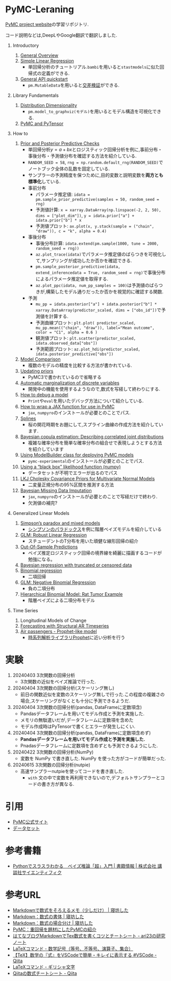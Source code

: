 # PyMC-Leraning
[PyMC project website](https://www.pymc.io/welcome.html)の学習リポジトリ.

コード説明などは,DeepLやGoogle翻訳で翻訳しました.

1. Introductory
    1. [General Overview](https://www.pymc.io/projects/docs/en/stable/learn/core_notebooks/pymc_overview.html)
    1. [Simple Linear Regression](https://www.pymc.io/projects/docs/en/stable/learn/core_notebooks/GLM_linear.html)
        * 単回帰分析のチュートリアル.```bambi```を用いると```stastmodels```に似た回帰式の定義ができる.
    1. [General API quickstart](https://www.pymc.io/projects/docs/en/stable/learn/core_notebooks/GLM_linear.html)
        * ```pm.MutableData```を用いると[交差検証](https://www.pymc.io/projects/examples/en/latest/introductory/api_quickstart.html#predicting-on-hold-out-data)ができる.
1. Library Fundamentals
    1. [Distribution Dimensionality](https://www.pymc.io/projects/docs/en/stable/learn/core_notebooks/dimensionality.html)
        * ```pm.model_to_graphviz(モデル)```を用いるとモデル構造を可視化できる.
    1. [PyMC and PyTensor](https://www.pymc.io/projects/docs/en/stable/learn/core_notebooks/pymc_pytensor.html)
1. How to
    1. [Prior and Posterior Predictive Checks](https://www.pymc.io/projects/docs/en/stable/learn/core_notebooks/posterior_predictive.html)
        * 単回帰分析$y = a + bx$とロジスティック回帰分析を例に,事前分布・事後分布・予測値分布を確認する方法を紹介している.
        * ```RANDOM_SEED = 58```, ```rng = np.random.default_rng(RANDOM_SEED)```でノートブック全体の乱数を固定している.
        * サンプラーの予測精度を保つために,目的変数と説明変数を**両方とも標準化**している.
        * 事前分布
            * パラメータ推定値: ```idata = pm.sample_prior_predictive(samples = 50, random_seed = rng)```
            * 予測値計算: ```x = xarray.DataArray(np.linspace(-2, 2, 50), dims = ["plot_dim"])```, ```y = idata.prior["a"] + idata.prior["b"] * x```
            * 予測値プロット: ```ax.plot(x, y.stack(sample = ("chain", "draw")), c = "k", alpha = 0.4)```
        * 事後分布
            * 事後分布計算: ```idata.extend(pm.sample(1000, tune = 2000, random_seed = rng))```
            * ```az.plot_trace(idata)```でパラメータ推定値のばらつきを可視化して,サンプリングが成功したか否かを確認できる.
            * ```pm.sample_posterior_predictive(idata, extend_inferencedata = True, random_seed = rng)```で事後分布によるパラメータ推定値を取得する.
            * ```az.plot_ppc(idata, num_pp_samples = 100)```は予測値のばらつきが,構築したモデル通りだったか否かを視覚的に確認する関数.
        * 予測
            * ```mu_pp = idata.posterior["a"] + idata.posterior["b"] * xarray.DataArray(predictor_scaled, dims = ["obs_id"])```で予測値を計算する.
            * 予測曲線プロット: ```plt.plot( predictor_scaled, mu_pp.mean(("chain", "draw")), label="Mean outcome", color = "C1", alpha = 0.6 )```
            * 観測値プロット: ```plt.scatter(predictor_scaled, idata.observed_data["obs"])```
            * 予測範囲プロット: ```az.plot_hdi(predictor_scaled, idata.posterior_predictive["obs"])```
    1. [Model Comparison](https://www.pymc.io/projects/docs/en/stable/learn/core_notebooks/model_comparison.html)
        * 複数のモデルの精度を比較する方法が書かれている.
    1. [Updating priors](https://www.pymc.io/projects/examples/en/latest/howto/updating_priors.html)
        * PyMC3で書かれているので省略する
    1. [Automatic marginalization of discrete variables](https://www.pymc.io/projects/examples/en/latest/howto/marginalizing-models.html)
        * 開発中の機能を使用するようなので,数式を写経して終わりにする.
    1. [How to debug a model](https://www.pymc.io/projects/examples/en/latest/howto/howto_debugging.html)
        * ```Print```や```eval```を用いたデバッグ方法について紹介している.
    1. [How to wrap a JAX function for use in PyMC](https://www.pymc.io/projects/examples/en/latest/howto/wrapping_jax_function.html)
        * ```jax```, ```numpyro```のインストールが必要とのことでパス.
    1. [Splines](https://www.pymc.io/projects/examples/en/latest/howto/spline.html)
        * 桜の開花時期をお題にして,スプライン曲線の作成方法を紹介しています.
    1. [Bayesian copula estimation: Describing correlated joint distributions](https://www.pymc.io/projects/examples/en/latest/howto/copula-estimation.html)
        * 複雑な確率分布を簡単な確率分布の組合せで表現しようとする方法を紹介しています
    1. [Using ModelBuilder class for deploying PyMC models](https://www.pymc.io/projects/examples/en/latest/howto/model_builder.html)
        * ```pymc-experimental```のインストールが必要とのことでパス.
    1. [Using a “black box” likelihood function (numpy)](https://www.pymc.io/projects/examples/en/latest/howto/blackbox_external_likelihood_numpy.html)
        * データセットが不明でエラーが出るのでパス
    1. [LKJ Cholesky Covariance Priors for Multivariate Normal Models](https://www.pymc.io/projects/examples/en/latest/howto/LKJ.html)
        * 二変量正規分布の95%区間を推測する方法
    1. [Bayesian Missing Data Imputation](https://www.pymc.io/projects/examples/en/latest/howto/Missing_Data_Imputation.html)
        *  ```jax```, ```numpyro```のインストールが必要とのことで写経だけで終わり.
        * 欠測値の補完?
1. Generalized Linear Models
    1. [Simpson’s paradox and mixed models](https://www.pymc.io/projects/examples/en/latest/generalized_linear_models/GLM-simpsons-paradox.html)
        * [シンプソンのパラドックス](https://ja.wikipedia.org/wiki/%E3%82%B7%E3%83%B3%E3%83%97%E3%82%BD%E3%83%B3%E3%81%AE%E3%83%91%E3%83%A9%E3%83%89%E3%83%83%E3%82%AF%E3%82%B9)を例に階層ベイズモデルを紹介している
    1. [GLM: Robust Linear Regression](https://www.pymc.io/projects/examples/en/latest/generalized_linear_models/GLM-robust.html)
        * スチューデントのT分布を用いた頑健な線形回帰の紹介
    1. [Out-Of-Sample Predictions](https://www.pymc.io/projects/examples/en/latest/generalized_linear_models/GLM-out-of-sample-predictions.html)
        * ベイズ推定ロジスティック回帰の境界線を綺麗に描画するコードが勉強になる。
    1. [Bayesian regression with truncated or censored data](https://www.pymc.io/projects/examples/en/latest/generalized_linear_models/GLM-truncated-censored-regression.html)
    1. [Binomial regression](https://www.pymc.io/projects/examples/en/latest/generalized_linear_models/GLM-binomial-regression.html)
        * 二項回帰
    1. [GLM: Negative Binomial Regression](https://www.pymc.io/projects/examples/en/latest/generalized_linear_models/GLM-negative-binomial-regression.html)
        * 負の二項分布
    1. [Hierarchical Binomial Model: Rat Tumor Example](https://www.pymc.io/projects/examples/en/latest/generalized_linear_models/GLM-hierarchical-binomial-model.html)
        * 階層ベイズによる二項分布モデル
    
1. Time Series
    1. Longitudinal Models of Change
    1. [Forecasting with Structural AR Timeseries](https://www.pymc.io/projects/examples/en/latest/time_series/Forecasting_with_structural_timeseries.html)
    6. [Air passengers - Prophet-like model](https://www.pymc.io/projects/examples/en/latest/time_series/Air_passengers-Prophet_with_Bayesian_workflow.html)
        * [時系列解析ライブラリProphet](https://facebook.github.io/prophet/)に近い分析を行う


# 実験
1. 20240403 3次関数の回帰分析
    * 3次関数の近似をベイズ推論で行った.
1. 20240404 3次関数の回帰分析(スケーリング無し)
    * 前日の関数近似を変数のスケーリング無しで行った.この程度の複雑さの場合,スケーリングがなくとも十分に予測できるようだ.
1. 20240404 3次関数の回帰分析(pandas, DataFrameに定数項含)
    * Pandasデータフレームを用いてモデル作成と予測を実施した.
    * メモリの無駄遣いだが,データフレームに定数項を含めた
    * モデル作成時はPyTensorで書くとエラーが発生しにくい.
1. 20240404 3次関数の回帰分析(pandas, DataFrameに定数項含めず)
    * **Pandasデータフレームを用いてモデル作成と予測を実施した.**
    * Pnadasデータフレームに定数項を含めずとも予測できるようにした.
1. 20240422 3次関数の回帰分析(NumPy)
    * 変数を NumPy で書き直した. NumPy を使った方がコードが簡単だった.
1. 20240615 3次関数の回帰分析(nutpie)
    * 高速サンプラーnutpieを使ってコードを書き直した.
        * ```with``` 文の中で変数を再利用できないので,デフォルトサンプラーとコードの書き方が異なる.


# 引用
* [PyMC公式サイト](https://www.pymc.io/welcome.html)
* [データセット](https://github.com/pymc-devs/pymc-examples)

# 参考書籍
* [Pythonでスラスラわかる　ベイズ推論「超」入門 | 書籍情報 | 株式会社 講談社サイエンティフィク](https://www.kspub.co.jp/book/detail/5337639.html)

# 参考URL
* [Markdownで数式をそろえるメモ（少しだけ） | 寝坊した](https://oversleptabit.com/archives/5155)
* [Markdown：数式の書体 | 寝坊した](https://oversleptabit.com/archives/5397)
* [Markdown：数式の場合分け | 寝坊した](https://oversleptabit.com/archives/5391)
* [PyMC：重回帰を題材にしたPyMCの紹介](https://zenn.dev/yoshida0312/articles/bbd246d3da42b3#%E4%BA%88%E6%B8%AC)
* [はてなブログMarkdownでTex数式を書くコツとチートシート - ari23の研究ノート](https://ari23ant.com/entry/hatenatex-markdown)
* [LaTeXコマンド - 数学記号（等号、不等号、演算子、集合）](https://medemanabu.net/latex/operators/)
* [【TeX】数学の『式』をVSCodeで簡単・キレイに表示する #VSCode - Qiita](https://qiita.com/fluffyOkitsune/items/94e0818e8d8c2acc0db1)
* [LaTeXコマンド - ギリシャ文字](https://medemanabu.net/latex/greek/)
* [Qiitaの数式チートシート - Qiita](https://qiita.com/PlanetMeron/items/63ac58898541cbe81ada)


